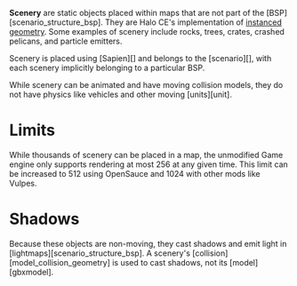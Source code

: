 **Scenery** are static objects placed within maps that are not part of the [BSP][scenario_structure_bsp]. They are Halo CE's implementation of [instanced geometry][wiki-instancing]. Some examples of scenery include rocks, trees, crates, crashed pelicans, and particle emitters.

Scenery is placed using [Sapien][] and belongs to the [scenario][], with each scenery implicitly belonging to a particular BSP.

While scenery can be animated and have moving collision models, they do not have physics like vehicles and other moving [units][unit].

# Limits
While thousands of scenery can be placed in a map, the unmodified Game engine only supports rendering at most 256 at any given time. This limit can be increased to 512 using OpenSauce and 1024 with other mods like Vulpes.

# Shadows
Because these objects are non-moving, they cast shadows and emit light in [lightmaps][scenario_structure_bsp]. A scenery's [collision][model_collision_geometry] is used to cast shadows, not its [model][gbxmodel].

[wiki-instancing]: https://en.wikipedia.org/wiki/Geometry_instancing

